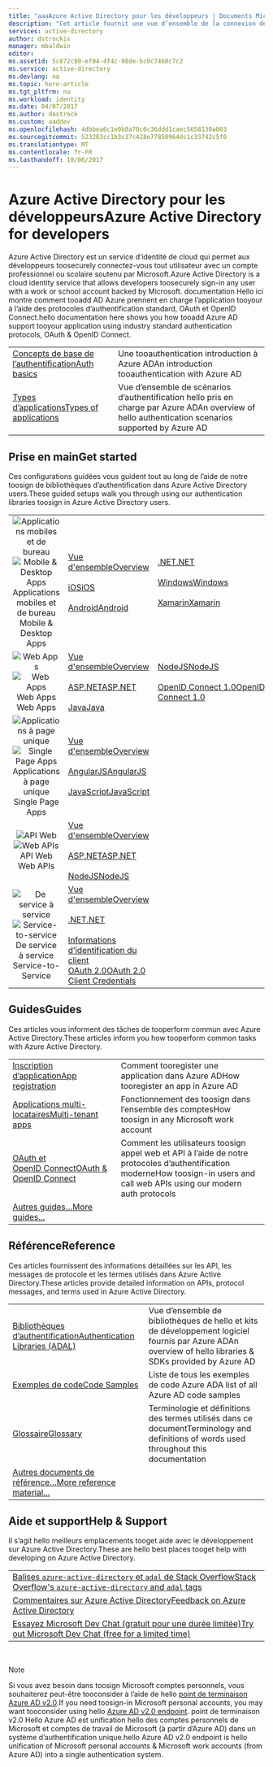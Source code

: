 ```yaml
---
title: "aaaAzure Active Directory pour les développeurs | Documents Microsoft"
description: "Cet article fournit une vue d’ensemble de la connexion des comptes professionnels et scolaires Microsoft à l’aide d’Azure Active Directory."
services: active-directory
author: dstrockis
manager: mbaldwin
editor: 
ms.assetid: 5c872c89-ef04-4f4c-98de-bc0c7460c7c2
ms.service: active-directory
ms.devlang: na
ms.topic: hero-article
ms.tgt_pltfrm: na
ms.workload: identity
ms.date: 04/07/2017
ms.author: dastrock
ms.custom: aaddev
ms.openlocfilehash: 4dbbea6c1e0b8a70c0c36ddd1caec5658130a003
ms.sourcegitcommit: 523283cc1b3c37c428e77850964dc1c33742c5f0
ms.translationtype: MT
ms.contentlocale: fr-FR
ms.lasthandoff: 10/06/2017
---
```

# <a name="azure-active-directory-for-developers"></a><span data-ttu-id="11101-103">Azure Active Directory pour les développeurs</span><span class="sxs-lookup"><span data-stu-id="11101-103">Azure Active Directory for developers</span></span>
<span data-ttu-id="11101-104">Azure Active Directory est un service d’identité de cloud qui permet aux développeurs toosecurely connectez-vous tout utilisateur avec un compte professionnel ou scolaire soutenu par Microsoft.</span><span class="sxs-lookup"><span data-stu-id="11101-104">Azure Active Directory is a cloud identity service that allows developers toosecurely sign-in any user with a work or school account backed by Microsoft.</span></span>  <span data-ttu-id="11101-105">documentation Hello ici montre comment tooadd AD Azure prennent en charge l’application tooyour à l’aide des protocoles d’authentification standard, OAuth et OpenID Connect.</span><span class="sxs-lookup"><span data-stu-id="11101-105">hello documentation here shows you how tooadd Azure AD support tooyour application using industry standard authentication protocols, OAuth & OpenID Connect.</span></span>

| | |
| --- | --- |
|[<span data-ttu-id="11101-106">Concepts de base de l’authentification</span><span class="sxs-lookup"><span data-stu-id="11101-106">Auth basics</span></span>](active-directory-authentication-scenarios.md) | <span data-ttu-id="11101-107">Une tooauthentication introduction à Azure AD</span><span class="sxs-lookup"><span data-stu-id="11101-107">An introduction tooauthentication with Azure AD</span></span> |
|[<span data-ttu-id="11101-108">Types d’applications</span><span class="sxs-lookup"><span data-stu-id="11101-108">Types of applications</span></span>](active-directory-authentication-scenarios.md#application-types-and-scenarios) | <span data-ttu-id="11101-109">Vue d’ensemble de scénarios d’authentification hello pris en charge par Azure AD</span><span class="sxs-lookup"><span data-stu-id="11101-109">An overview of hello authentication scenarios supported by Azure AD</span></span> |                                
                                                                              
## <a name="get-started"></a><span data-ttu-id="11101-110">Prise en main</span><span class="sxs-lookup"><span data-stu-id="11101-110">Get started</span></span>
<span data-ttu-id="11101-111">Ces configurations guidées vous guident tout au long de l’aide de notre toosign de bibliothèques d’authentification dans Azure Active Directory users.</span><span class="sxs-lookup"><span data-stu-id="11101-111">These guided setups walk you through using our authentication libraries toosign in Azure Active Directory users.</span></span>

|  |  |  |  |
| --- | --- | --- | --- |
| <span data-ttu-id="11101-112"><center>![Applications mobiles et de bureau](./media/active-directory-developers-guide/NativeApp_Icon.png)</span><span class="sxs-lookup"><span data-stu-id="11101-112"><center>![Mobile & Desktop Apps](./media/active-directory-developers-guide/NativeApp_Icon.png)</span></span><br /><span data-ttu-id="11101-113">Applications mobiles et de bureau</center></span><span class="sxs-lookup"><span data-stu-id="11101-113">Mobile & Desktop Apps</center></span></span> | [<span data-ttu-id="11101-114">Vue d'ensemble</span><span class="sxs-lookup"><span data-stu-id="11101-114">Overview</span></span>](active-directory-authentication-scenarios.md#native-application-to-web-api)<br /><br />[<span data-ttu-id="11101-115">iOS</span><span class="sxs-lookup"><span data-stu-id="11101-115">iOS</span></span>](active-directory-devquickstarts-ios.md)<br /><br />[<span data-ttu-id="11101-116">Android</span><span class="sxs-lookup"><span data-stu-id="11101-116">Android</span></span>](active-directory-devquickstarts-android.md) | [<span data-ttu-id="11101-117">.NET</span><span class="sxs-lookup"><span data-stu-id="11101-117">.NET</span></span>](active-directory-devquickstarts-dotnet.md)<br /><br />[<span data-ttu-id="11101-118">Windows</span><span class="sxs-lookup"><span data-stu-id="11101-118">Windows</span></span>](active-directory-devquickstarts-windowsstore.md)<br /><br />[<span data-ttu-id="11101-119">Xamarin</span><span class="sxs-lookup"><span data-stu-id="11101-119">Xamarin</span></span>](active-directory-devquickstarts-xamarin.md) | [<span data-ttu-id="11101-120">Cordova</span><span class="sxs-lookup"><span data-stu-id="11101-120">Cordova</span></span>](active-directory-devquickstarts-cordova.md)<br /><br />[<span data-ttu-id="11101-121">OAuth 2.0</span><span class="sxs-lookup"><span data-stu-id="11101-121">OAuth 2.0</span></span>](active-directory-protocols-oauth-code.md) |
| <span data-ttu-id="11101-122"><center>![Web Apps](./media/active-directory-developers-guide/Web_app.png)</span><span class="sxs-lookup"><span data-stu-id="11101-122"><center>![Web Apps](./media/active-directory-developers-guide/Web_app.png)</span></span><br /><span data-ttu-id="11101-123">Web Apps</center></span><span class="sxs-lookup"><span data-stu-id="11101-123">Web Apps</center></span></span> | [<span data-ttu-id="11101-124">Vue d'ensemble</span><span class="sxs-lookup"><span data-stu-id="11101-124">Overview</span></span>](active-directory-authentication-scenarios.md#web-browser-to-web-application)<br /><br />[<span data-ttu-id="11101-125">ASP.NET</span><span class="sxs-lookup"><span data-stu-id="11101-125">ASP.NET</span></span>](active-directory-devquickstarts-webapp-dotnet.md)<br /><br />[<span data-ttu-id="11101-126">Java</span><span class="sxs-lookup"><span data-stu-id="11101-126">Java</span></span>](active-directory-devquickstarts-webapp-java.md) | [<span data-ttu-id="11101-127">NodeJS</span><span class="sxs-lookup"><span data-stu-id="11101-127">NodeJS</span></span>](active-directory-devquickstarts-openidconnect-nodejs.md)<br /><br />[<span data-ttu-id="11101-128">OpenID Connect 1.0</span><span class="sxs-lookup"><span data-stu-id="11101-128">OpenID Connect 1.0</span></span>](active-directory-protocols-openid-connect-code.md) |  |
| <span data-ttu-id="11101-129"><center>![Applications à page unique](./media/active-directory-developers-guide/SPA.png)</span><span class="sxs-lookup"><span data-stu-id="11101-129"><center>![Single Page Apps](./media/active-directory-developers-guide/SPA.png)</span></span><br /><span data-ttu-id="11101-130">Applications à page unique</center></span><span class="sxs-lookup"><span data-stu-id="11101-130">Single Page Apps</center></span></span> | [<span data-ttu-id="11101-131">Vue d'ensemble</span><span class="sxs-lookup"><span data-stu-id="11101-131">Overview</span></span>](active-directory-authentication-scenarios.md#single-page-application-spa)<br /><br />[<span data-ttu-id="11101-132">AngularJS</span><span class="sxs-lookup"><span data-stu-id="11101-132">AngularJS</span></span>](active-directory-devquickstarts-angular.md)<br /><br />[<span data-ttu-id="11101-133">JavaScript</span><span class="sxs-lookup"><span data-stu-id="11101-133">JavaScript</span></span>](https://github.com/Azure-Samples/active-directory-javascript-singlepageapp-dotnet-webapi) |  |  |
| <span data-ttu-id="11101-134"><center>![API Web](./media/active-directory-developers-guide/Web_API.png)</span><span class="sxs-lookup"><span data-stu-id="11101-134"><center>![Web APIs](./media/active-directory-developers-guide/Web_API.png)</span></span><br /><span data-ttu-id="11101-135">API Web</center></span><span class="sxs-lookup"><span data-stu-id="11101-135">Web APIs</center></span></span> | [<span data-ttu-id="11101-136">Vue d'ensemble</span><span class="sxs-lookup"><span data-stu-id="11101-136">Overview</span></span>](active-directory-authentication-scenarios.md#web-application-to-web-api)<br /><br />[<span data-ttu-id="11101-137">ASP.NET</span><span class="sxs-lookup"><span data-stu-id="11101-137">ASP.NET</span></span>](active-directory-devquickstarts-webapi-dotnet.md)<br /><br />[<span data-ttu-id="11101-138">NodeJS</span><span class="sxs-lookup"><span data-stu-id="11101-138">NodeJS</span></span>](active-directory-devquickstarts-webapi-nodejs.md) | &nbsp; |
| <span data-ttu-id="11101-139"><center>![De service à service](./media/active-directory-developers-guide/Service_App.png)</span><span class="sxs-lookup"><span data-stu-id="11101-139"><center>![Service-to-service](./media/active-directory-developers-guide/Service_App.png)</span></span><br /><span data-ttu-id="11101-140">De service à service</center></span><span class="sxs-lookup"><span data-stu-id="11101-140">Service-to-Service</center></span></span> | [<span data-ttu-id="11101-141">Vue d'ensemble</span><span class="sxs-lookup"><span data-stu-id="11101-141">Overview</span></span>](active-directory-authentication-scenarios.md#daemon-or-server-application-to-web-api)<br /><br />[<span data-ttu-id="11101-142">.NET</span><span class="sxs-lookup"><span data-stu-id="11101-142">.NET</span></span>](active-directory-code-samples.md#server-or-daemon-application-to-web-api)<br /><br />[<span data-ttu-id="11101-143">Informations d’identification du client OAuth 2.0</span><span class="sxs-lookup"><span data-stu-id="11101-143">OAuth 2.0 Client Credentials</span></span>](active-directory-protocols-oauth-service-to-service.md) |  |

## <a name="guides"></a><span data-ttu-id="11101-144">Guides</span><span class="sxs-lookup"><span data-stu-id="11101-144">Guides</span></span>
<span data-ttu-id="11101-145">Ces articles vous informent des tâches de tooperform commun avec Azure Active Directory.</span><span class="sxs-lookup"><span data-stu-id="11101-145">These articles inform you how tooperform common tasks with Azure Active Directory.</span></span>

|                                                                           |  |
|---------------------------------------------------------------------------| --- |
|[<span data-ttu-id="11101-146">Inscription d’application</span><span class="sxs-lookup"><span data-stu-id="11101-146">App registration</span></span>](active-directory-integrating-applications.md)           | <span data-ttu-id="11101-147">Comment tooregister une application dans Azure AD</span><span class="sxs-lookup"><span data-stu-id="11101-147">How tooregister an app in Azure AD</span></span> |
|[<span data-ttu-id="11101-148">Applications multi-locataires</span><span class="sxs-lookup"><span data-stu-id="11101-148">Multi-tenant apps</span></span>](active-directory-devhowto-multi-tenant-overview.md)    | <span data-ttu-id="11101-149">Fonctionnement des toosign dans l’ensemble des comptes</span><span class="sxs-lookup"><span data-stu-id="11101-149">How toosign in any Microsoft work account</span></span> |
|[<span data-ttu-id="11101-150">OAuth et OpenID Connect</span><span class="sxs-lookup"><span data-stu-id="11101-150">OAuth & OpenID Connect</span></span>](active-directory-protocols-openid-connect-code.md)| <span data-ttu-id="11101-151">Comment les utilisateurs toosign appel web et API à l’aide de notre protocoles d’authentification moderne</span><span class="sxs-lookup"><span data-stu-id="11101-151">How toosign-in users and call web APIs using our modern auth protocols</span></span> |
|[<span data-ttu-id="11101-152">Autres guides…</span><span class="sxs-lookup"><span data-stu-id="11101-152">More guides...</span></span>](active-directory-developers-guide-index.md#guides)        |     |

## <a name="reference"></a><span data-ttu-id="11101-153">Référence</span><span class="sxs-lookup"><span data-stu-id="11101-153">Reference</span></span>
<span data-ttu-id="11101-154">Ces articles fournissent des informations détaillées sur les API, les messages de protocole et les termes utilisés dans Azure Active Directory.</span><span class="sxs-lookup"><span data-stu-id="11101-154">These articles provide detailed information on APIs, protocol messages, and terms used in Azure Active Directory.</span></span>

|                                                                                   | |
| ----------------------------------------------------------------------------------| --- |
| [<span data-ttu-id="11101-155">Bibliothèques d’authentification</span><span class="sxs-lookup"><span data-stu-id="11101-155">Authentication Libraries (ADAL)</span></span>](active-directory-authentication-libraries.md)   | <span data-ttu-id="11101-156">Vue d’ensemble de bibliothèques de hello et kits de développement logiciel fournis par Azure AD</span><span class="sxs-lookup"><span data-stu-id="11101-156">An overview of hello libraries & SDKs provided by Azure AD</span></span> |
| [<span data-ttu-id="11101-157">Exemples de code</span><span class="sxs-lookup"><span data-stu-id="11101-157">Code Samples</span></span>](active-directory-code-samples.md)                                  | <span data-ttu-id="11101-158">Liste de tous les exemples de code Azure AD</span><span class="sxs-lookup"><span data-stu-id="11101-158">A list of all Azure AD code samples</span></span> |
| [<span data-ttu-id="11101-159">Glossaire</span><span class="sxs-lookup"><span data-stu-id="11101-159">Glossary</span></span>](active-directory-dev-glossary.md)                                      | <span data-ttu-id="11101-160">Terminologie et définitions des termes utilisés dans ce document</span><span class="sxs-lookup"><span data-stu-id="11101-160">Terminology and definitions of words used throughout this documentation</span></span> |
| [<span data-ttu-id="11101-161">Autres documents de référence…</span><span class="sxs-lookup"><span data-stu-id="11101-161">More reference material...</span></span>](active-directory-developers-guide-index.md#reference)|     |

## <a name="help--support"></a><span data-ttu-id="11101-162">Aide et support</span><span class="sxs-lookup"><span data-stu-id="11101-162">Help & Support</span></span>
<span data-ttu-id="11101-163">Il s’agit hello meilleurs emplacements tooget aide avec le développement sur Azure Active Directory.</span><span class="sxs-lookup"><span data-stu-id="11101-163">These are hello best places tooget help with developing on Azure Active Directory.</span></span>

|  |  
|---|
|[<span data-ttu-id="11101-164">Balises `azure-active-directory` et `adal` de Stack Overflow</span><span class="sxs-lookup"><span data-stu-id="11101-164">Stack Overflow's `azure-active-directory` and `adal` tags</span></span>](http://stackoverflow.com/questions/tagged/azure-active-directory+or+adal)      |
|[<span data-ttu-id="11101-165">Commentaires sur Azure Active Directory</span><span class="sxs-lookup"><span data-stu-id="11101-165">Feedback on Azure Active Directory</span></span>](https://feedback.azure.com/forums/169401-azure-active-directory/category/164757-developer-experiences)|
| [<span data-ttu-id="11101-166">Essayez Microsoft Dev Chat (gratuit pour une durée limitée)</span><span class="sxs-lookup"><span data-stu-id="11101-166">Try out Microsoft Dev Chat (free for a limited time)</span></span>](http://aka.ms/devchat) |

<br />

> [!NOTE]
> <span data-ttu-id="11101-167">Si vous avez besoin dans toosign Microsoft comptes personnels, vous souhaiterez peut-être tooconsider à l’aide de hello [point de terminaison Azure AD v2.0](active-directory-appmodel-v2-overview.md).</span><span class="sxs-lookup"><span data-stu-id="11101-167">If you need toosign-in Microsoft personal accounts, you may want tooconsider using hello [Azure AD v2.0 endpoint](active-directory-appmodel-v2-overview.md).</span></span>  <span data-ttu-id="11101-168">point de terminaison v2.0 Hello Azure AD est unification hello des comptes personnels de Microsoft et comptes de travail de Microsoft (à partir d’Azure AD) dans un système d’authentification unique.</span><span class="sxs-lookup"><span data-stu-id="11101-168">hello Azure AD v2.0 endpoint is hello unification of Microsoft personal accounts & Microsoft work accounts (from Azure AD) into a single authentication system.</span></span>
